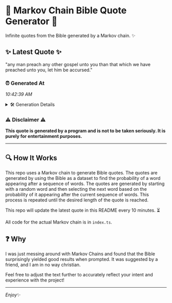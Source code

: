 # 📖 Markov Chain Bible Quote Generator 📖

Infinite quotes from the Bible generated by a Markov chain. ✨

## ✨ Latest Quote ✨
"any man preach any other gospel unto you than that which we have preached unto you, let him be accursed."

### ⏰ Generated At
*10:42:39 AM*

<details>
    <summary>🛠️ Generation Details</summary>
    <p>
        <strong>🌱 Seed:</strong> any<br>
        <strong>🔄 Iterations:</strong> 19<br>
        <strong>📜 Context History:</strong><br>[ any ]: man<br>[ any, man ]: preach<br>[ any, man, preach ]: any<br>[ any, man, preach, any ]: other<br>[ any, man, preach, any, other ]: gospel<br>[ any, man, preach, any, other, gospel ]: unto<br>[ man, preach, any, other, gospel, unto ]: you<br>[ preach, any, other, gospel, unto, you ]: than<br>[ any, other, gospel, unto, you, than ]: that<br>[ other, gospel, unto, you, than, that ]: which<br>[ gospel, unto, you, than, that, which ]: we<br>[ unto, you, than, that, which, we ]: have<br>[ you, than, that, which, we, have ]: preached<br>[ than, that, which, we, have, preached ]: unto<br>[ that, which, we, have, preached, unto ]: you,<br>[ which, we, have, preached, unto, you, ]: let<br>[ we, have, preached, unto, you,, let ]: him<br>[ have, preached, unto, you,, let, him ]: be<br>[ preached, unto, you,, let, him, be ]: accursed.<br>
    </p>
</details>

### ⚠️ Disclaimer ⚠️
**This quote is generated by a program and is not to be taken seriously. It is purely for entertainment purposes.**

---

## 🔍 How It Works

This repo uses a Markov chain to generate Bible quotes. The quotes are generated by using the Bible as a dataset to find the probability of a word appearing after a sequence of words. The quotes are generated by starting with a random word and then selecting the next word based on the probability of it appearing after the current sequence of words. This process is repeated until the desired length of the quote is reached.

This repo will update the latest quote in this README every 10 minutes. ⏳

All code for the actual Markov chain is in `index.ts`.

## ❓ Why

I was just messing around with Markov Chains and found that the Bible surprisingly yielded good results when prompted. 
It was suggested by a friend, and I am in no way christian.

Feel free to adjust the text further to accurately reflect your intent and experience with the project!

---

*Enjoy*✨

